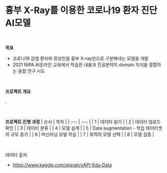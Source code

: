 # 흉부 X-Ray를 이용한 코로나19 환자 진단 AI모델

<br />

**목표**
- 코로나19 감염 환자와 정상인을 흉부 X-ray만으로 구분해내는 모델을 개발
- 2021 NIPA AI온라인 교육에서 학습한 내용과 전공분야의 domain 지식을 결합하는 융합 연구 시도

<br />

**프로젝트 개요**

.

<br/>

**프로젝트 진행 과정**
| 순서 | 목차 |
| :--: | :--: |
| 1 | 데이터 읽기 |
| 2 | 데이터 업로드 확인 |
| 3 | 데이터 분류 |
| 4 | 모델 설계 |
| 5 | Data augmentation - 학습 데이터셋의 규모 증가 |
| 6 | 머신러닝 모델 학습 |
| 7 | 최적의 모델 선택 |
| 8 | 모델 검증 |

<br/>

데이터 출처
- https://www.kaggle.com/aljarah/xAPI-Edu-Data
